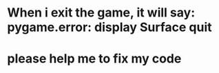 # When i exit the game, it will say: pygame.error: display Surface quit
# please help me to fix my code
